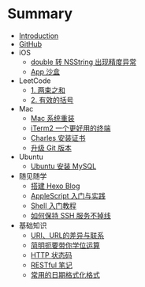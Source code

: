 # Summary

* [Introduction](README.md)
* [GitHub](https://github.com/fullstack-zhangpeng)
* iOS
  * [double 转 NSString 出现精度异常](ios/double-to-nsstring.md)
  * [App 沙盒](ios/sandbox.md)
* LeetCode
  * [1. 两束之和](leetcode/two-sum.md)
  * [2. 有效的括号](leetcode/valid-parentheses.md)
* Mac
  * [Mac 系统重装](mac/reinstall-mac-system.md)
  * [iTerm2 一个更好用的终端](mac/a-better-terminal.md)
  * [Charles 安装证书](mac/install-charles-certificate.md)
  * [升级 Git 版本](mac/update-git-version.md)
* Ubuntu
  * [Ubuntu 安装 MySQL](ubuntu/install-mysql.md)
* 随见随学
  * [搭建 Hexo Blog](meetandlearn/set-up-hexo-blog.md)
  * [AppleScript 入门与实践](meetandlearn/introduction-to-appleScript.md)
  * [Shell 入门教程](meetandlearn/introduction-to-shell.md)
  * [如何保持 SSH 服务不掉线](meetandlearn/keep-alive-ssh.md)
* 基础知识
  * [URI、URL的差异与联系](basicknowledge/uri-url-urn.md)
  * [简明扼要带你学位运算](basicknowledge/bit-operation.md)
  * [HTTP 状态码](basicknowledge/http-status-code.md)
  * [RESTful 笔记](basicknowledge/introduction-to-restful.md)
  * [常用的日期格式化格式](basicknowledge/date-formatter.md)
  
